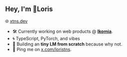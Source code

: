 ## Hey, I'm 👾Loris

🌐 [xtns.dev](https://xtns.dev)

- 🛠️ Currently working on web products @ **[Ikomia](https://ikomia.dev)**.
- 🌀 TypeScript, PyTorch, and vibes
- 🔫 Building an **tiny LM from scratch** because why not.
- 💬 Ping me on [x.com/loristns](https://x.com/loristns).
